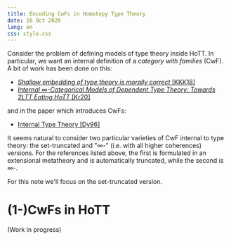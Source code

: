 ```yaml
---
title: Encoding CwFs in Homotopy Type Theory
date: 16 Oct 2020
lang: en
css: style.css
---
```


Consider the problem of defining models of type theory inside HoTT.
In particular, we want an internal definition of a *category with families* (CwF).
A bit of work has been done on this:

- [*Shallow embedding of type theory is morally correct* [KKK18]](https://arxiv.org/abs/1907.0756)
- [*Internal ∞-Categorical Models of Dependent Type Theory: Towards 2LTT Eating HoTT* [Kr20]](https://arxiv.org/abs/2009.01883)

and in the paper which introduces CwFs:

- [Internal Type Theory [Dy96]](http://www.cse.chalmers.se/~peterd/papers/InternalTT.pdf)

It seems natural to consider two particular varieties of CwF internal to type theory: the set-truncated and "$\infty$-" (i.e. with all higher coherences) versions.
For the references listed above, the first is formulated in an extensional metatheory and is automatically truncated, while the second is $\infty$-.

For this note we'll focus on the set-truncated version.

# (1-)CwFs in HoTT

(Work in progress)
